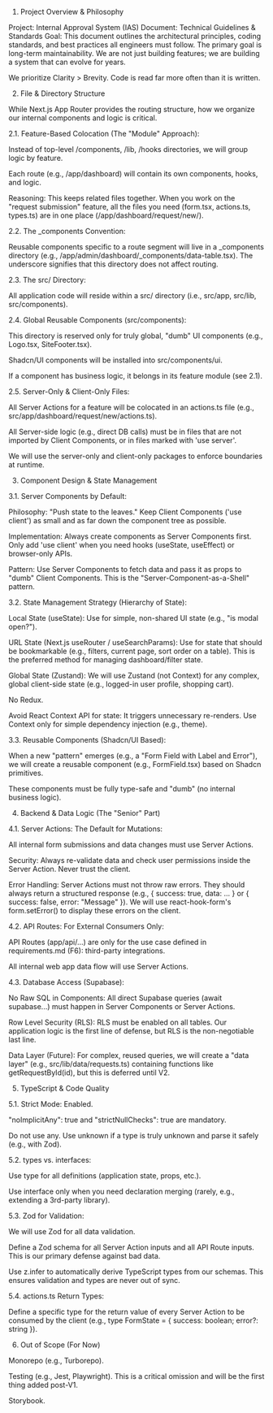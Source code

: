 1. Project Overview & Philosophy

Project: Internal Approval System (IAS)
Document: Technical Guidelines & Standards
Goal: This document outlines the architectural principles, coding standards, and best practices all engineers must follow. The primary goal is long-term maintainability. We are not just building features; we are building a system that can evolve for years.

We prioritize Clarity > Brevity. Code is read far more often than it is written.

2. File & Directory Structure

While Next.js App Router provides the routing structure, how we organize our internal components and logic is critical.

2.1. Feature-Based Colocation (The "Module" Approach):

Instead of top-level /components, /lib, /hooks directories, we will group logic by feature.

Each route (e.g., /app/dashboard) will contain its own components, hooks, and logic.

Reasoning: This keeps related files together. When you work on the "request submission" feature, all the files you need (form.tsx, actions.ts, types.ts) are in one place (/app/dashboard/request/new/).

2.2. The _components Convention:

Reusable components specific to a route segment will live in a _components directory (e.g., /app/admin/dashboard/_components/data-table.tsx). The underscore signifies that this directory does not affect routing.

2.3. The src/ Directory:

All application code will reside within a src/ directory (i.e., src/app, src/lib, src/components).

2.4. Global Reusable Components (src/components):

This directory is reserved only for truly global, "dumb" UI components (e.g., Logo.tsx, SiteFooter.tsx).

Shadcn/UI components will be installed into src/components/ui.

If a component has business logic, it belongs in its feature module (see 2.1).

2.5. Server-Only & Client-Only Files:

All Server Actions for a feature will be colocated in an actions.ts file (e.g., src/app/dashboard/request/new/actions.ts).

All Server-side logic (e.g., direct DB calls) must be in files that are not imported by Client Components, or in files marked with 'use server'.

We will use the server-only and client-only packages to enforce boundaries at runtime.

3. Component Design & State Management

3.1. Server Components by Default:

Philosophy: "Push state to the leaves." Keep Client Components ('use client') as small and as far down the component tree as possible.

Implementation: Always create components as Server Components first. Only add 'use client' when you need hooks (useState, useEffect) or browser-only APIs.

Pattern: Use Server Components to fetch data and pass it as props to "dumb" Client Components. This is the "Server-Component-as-a-Shell" pattern.

3.2. State Management Strategy (Hierarchy of State):

Local State (useState): Use for simple, non-shared UI state (e.g., "is modal open?").

URL State (Next.js useRouter / useSearchParams): Use for state that should be bookmarkable (e.g., filters, current page, sort order on a table). This is the preferred method for managing dashboard/filter state.

Global State (Zustand): We will use Zustand (not Context) for any complex, global client-side state (e.g., logged-in user profile, shopping cart).

No Redux.

Avoid React Context API for state: It triggers unnecessary re-renders. Use Context only for simple dependency injection (e.g., theme).

3.3. Reusable Components (Shadcn/UI Based):

When a new "pattern" emerges (e.g., a "Form Field with Label and Error"), we will create a reusable component (e.g., FormField.tsx) based on Shadcn primitives.

These components must be fully type-safe and "dumb" (no internal business logic).

4. Backend & Data Logic (The "Senior" Part)

4.1. Server Actions: The Default for Mutations:

All internal form submissions and data changes must use Server Actions.

Security: Always re-validate data and check user permissions inside the Server Action. Never trust the client.

Error Handling: Server Actions must not throw raw errors. They should always return a structured response (e.g., { success: true, data: ... } or { success: false, error: "Message" }). We will use react-hook-form's form.setError() to display these errors on the client.

4.2. API Routes: For External Consumers Only:

API Routes (app/api/...) are only for the use case defined in requirements.md (F6): third-party integrations.

All internal web app data flow will use Server Actions.

4.3. Database Access (Supabase):

No Raw SQL in Components: All direct Supabase queries (await supabase...) must happen in Server Components or Server Actions.

Row Level Security (RLS): RLS must be enabled on all tables. Our application logic is the first line of defense, but RLS is the non-negotiable last line.

Data Layer (Future): For complex, reused queries, we will create a "data layer" (e.g., src/lib/data/requests.ts) containing functions like getRequestById(id), but this is deferred until V2.

5. TypeScript & Code Quality

5.1. Strict Mode: Enabled.

"noImplicitAny": true and "strictNullChecks": true are mandatory.

Do not use any. Use unknown if a type is truly unknown and parse it safely (e.g., with Zod).

5.2. types vs. interfaces:

Use type for all definitions (application state, props, etc.).

Use interface only when you need declaration merging (rarely, e.g., extending a 3rd-party library).

5.3. Zod for Validation:

We will use Zod for all data validation.

Define a Zod schema for all Server Action inputs and all API Route inputs. This is our primary defense against bad data.

Use z.infer<typeof mySchema> to automatically derive TypeScript types from our schemas. This ensures validation and types are never out of sync.

5.4. actions.ts Return Types:

Define a specific type for the return value of every Server Action to be consumed by the client (e.g., type FormState = { success: boolean; error?: string }).

6. Out of Scope (For Now)

Monorepo (e.g., Turborepo).

Testing (e.g., Jest, Playwright). This is a critical omission and will be the first thing added post-V1.

Storybook.